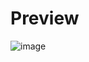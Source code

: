# Preview

![image](https://user-images.githubusercontent.com/96681438/148373403-47d0ff1c-d503-4053-bff8-657580f6dea6.png)
